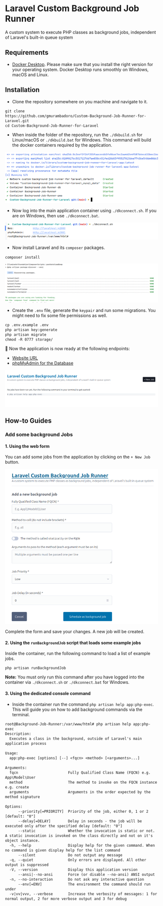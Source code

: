 # Laravel Custom Background Job Runner

A custom system to execute PHP classes as background jobs, independent of Laravel's built-in queue system

## Requirements

- [Docker Desktop](https://www.docker.com/products/docker-desktop/). Please make sure that you install the right version
  for your operating system. Docker Desktop runs smoothly on Windows, macOS and Linux.

## Installation

- Clone the repository somewhere on you machine and navigate to it.

```shell
git clone
https://github.com/gmurambadoro/Custom-Background-Job-Runner-for-Laravel.git
cd Custom-Background-Job-Runner-for-Laravel
```

- When inside the folder of the repository, run the `./dkbuild.sh` for Linux/macOS or `./dkbuild.bat` for Windows. This
  command will build the docker containers required by the application.

![](./.screenshots/build.png)

- Now log into the main application container using `./dkconnect.sh`. If you are on Windows, then use `./dkconnect.bat`.

![](./.screenshots/connect.png)

- Now install Laravel and its `composer` packages.

`composer install`

![](./.screenshots/composer.png)

- Create the `.env` file, generate the `keypair` and run some migrations. You might need to fix some file permissions as
  well.

```shell
cp .env.example .env
php artisan key:generate
php artisan migrate
chmod -R 0777 storage/
```

🎉 Now the application is now ready at the following endpoints:

- [Website URL](http://localhost:42880)
- [phpMyAdmin for the Database](http://localhost:42881)

![](./.screenshots/application.png)

## How-to Guides

### Add some background Jobs

#### 1. Using the web form

You can add some jobs from the application by clicking on the `+ New Job` button.

![](./.screenshots/new-job.png)

Complete the form and save your changes. A new job will be created.

#### 2. Using the `runBackgroundJob` script that loads some example jobs

Inside the container, run the following command to load a list of example jobs.

```shell
php artisan runBackgroundJob
```

**Note:** You must only run this command after you have logged into the container via `./dkconnect.sh` or
`./dkconnect.bat` for Windows.

#### 3. Using the dedicated console command

- Inside the container run the command `php artisan help app:php-exec`. This will guide you on how to add background
  commands via the terminal.

```text
root@Background-Job-Runner:/var/www/html# php artisan help app:php-exec
Description:
  Executes a class in the background, outside of Laravel's main application process

Usage:
  app:php-exec [options] [--] <fqcn> <method> [<arguments>...]

Arguments:
  fqcn                       Fully Qualified Class Name (FQCN) e.g. App\Model\User
  method                     The method to invoke on the FQCN instance e.g. create
  arguments                  Arguments in the order expected by the method signature

Options:
      --priority[=PRIORITY]  Priority of the job, either 0, 1 or 2 [default: "0"]
      --delay[=DELAY]        Delay in seconds - the job will be executed only after the specified delay [default: "0"]
      --static               Whether the invocation is static or not. A static invocation is invoked on the class directly and not on it's object instance.
  -h, --help                 Display help for the given command. When no command is given display help for the list command
      --silent               Do not output any message
  -q, --quiet                Only errors are displayed. All other output is suppressed
  -V, --version              Display this application version
      --ansi|--no-ansi       Force (or disable --no-ansi) ANSI output
  -n, --no-interaction       Do not ask any interactive question
      --env[=ENV]            The environment the command should run under
  -v|vv|vvv, --verbose       Increase the verbosity of messages: 1 for normal output, 2 for more verbose output and 3 for debug

```


